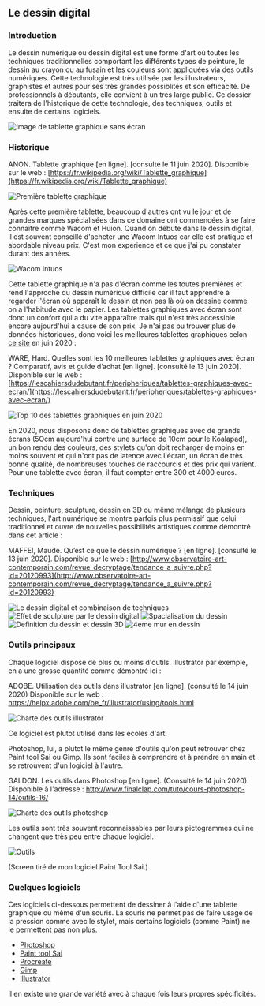 ## Le dessin digital

### Introduction

Le dessin numérique ou  dessin digital  est une forme d'art où toutes les techniques traditionnelles comportant les différents types de peinture, le dessin au crayon ou au fusain et les couleurs sont appliquées via des outils numériques. Cette technologie est très utilisée par les illustrateurs, graphistes et autres pour ses très grandes possiblités et son efficacité. De professionnels à débutants, elle convient à un très large public. 
Ce dossier traitera de l'historique de cette technologie, des techniques, outils et ensuite de certains logiciels.

![Image de tablette graphique sans écran](https://lescahiersdudebutant.fr/wp-content/uploads/2019/10/meilleure-tablette-graphique.jpg)

### Historique
ANON. Tablette graphique [en ligne]. [consulté le 11 juin 2020]. Disponible sur le web : [https://fr.wikipedia.org/wiki/Tablette_graphique](https://fr.wikipedia.org/wiki/Tablette_graphique)

![Première tablette graphique](https://i58.servimg.com/u/f58/18/73/43/70/travai10.png)

Après cette première tablette, beaucoup d'autres ont vu le jour et de grandes marques spécialisées dans ce domaine ont commencées à se faire connaître comme Wacom et Huion. Quand on débute dans le dessin digital, il est souvent conseillé d'acheter une Wacom Intuos car elle est pratique et abordable niveau prix. C'est mon experience et ce que j'ai pu constater durant des années. 

![Wacom intuos](https://http2.mlstatic.com/tableta-digitalizadora-wacom-intuos-draw-creative-pen-tablet-D_NQ_NP_815905-MEC31354633379_072019-O.jpg)

Cette tablette graphique n'a pas d'écran comme les toutes premières et rend l'approche du dessin numérique difficile car il faut apprendre à regarder l'écran où apparaît le dessin et non pas là où on dessine comme on a l'habitude avec le papier. Les tablettes graphiques avec écran sont donc un confort qui a du vite apparaître mais qui n'est très accessible encore aujourd'hui à cause de son prix. Je n'ai pas pu trouver plus de données historiques, donc voici les meilleures tablettes graphiques celon [ce site](https://lescahiersdudebutant.fr/peripheriques/tablettes-graphiques-avec-ecran/) en juin 2020 : 

WARE, Hard. Quelles sont les 10 meilleures tablettes graphiques avec écran ? Comparatif, avis et guide d’achat [en ligne]. [consulté le 13 juin 2020]. Disponible sur le web : [https://lescahiersdudebutant.fr/peripheriques/tablettes-graphiques-avec-ecran/](https://lescahiersdudebutant.fr/peripheriques/tablettes-graphiques-avec-ecran/)

![Top 10 des tablettes graphiques en juin 2020](https://i58.servimg.com/u/f58/18/73/43/70/travai11.png)

En 2020, nous disposons donc de tablettes graphiques avec de grands écrans (5Ocm aujourd'hui contre une surface de 10cm pour le Koalapad), un bon rendu des couleurs, des stylets qu'on doit recharger de moins en moins souvent et qui n'ont pas de latence avec l'écran, un écran de très bonne qualité, de nombreuses touches de raccourcis et des prix qui varient. Pour une tablette avec écran, il faut compter entre 300 et 4000 euros. 

### Techniques 

Dessin, peinture, sculpture, dessin en 3D ou même mélange de plusieurs techniques, l'art numérique se montre parfois plus permissif que celui traditionnel et ouvre de nouvelles possibilités artistiques comme démontré dans cet article :

MAFFEI, Maude. Qu’est ce que le dessin numérique ? [en ligne]. [consulté le 13 juin 2020]. Disponible sur le web : [http://www.observatoire-art-contemporain.com/revue_decryptage/tendance_a_suivre.php?id=20120993](http://www.observatoire-art-contemporain.com/revue_decryptage/tendance_a_suivre.php?id=20120993)

![Le dessin digital et combinaison de techniques](https://i58.servimg.com/u/f58/18/73/43/70/110.png)
![Effet de sculpture par le dessin digital](https://i58.servimg.com/u/f58/18/73/43/70/210.png)
![Spacialisation du dessin](https://i58.servimg.com/u/f58/18/73/43/70/310.png)
![Definition du dessin et dessin 3D](https://i58.servimg.com/u/f58/18/73/43/70/410.png)
![4eme mur en dessin](https://i58.servimg.com/u/f58/18/73/43/70/510.png)

### Outils principaux

Chaque logiciel dispose de plus ou moins d'outils. Illustrator par exemple, en a une grosse quantité comme démontré ici :

ADOBE. Utilisation des outils dans illustrator [en ligne]. (consulté le 14 juin 2020) Disponible sur le web : https://helpx.adobe.com/be_fr/illustrator/using/tools.html

![Charte des outils illustrator](https://helpx.adobe.com/content/dam/help/fr/illustrator/using/tools/jcr_content/main-pars/image_2118360399/Tool-bar-chart.png)

Ce logiciel est plutot utilisé dans les écoles d'art.

Photoshop, lui, a plutot le même genre d'outils qu'on peut retrouver chez Paint tool Sai ou Gimp. Ils sont faciles à comprendre et à prendre en main et se retrouvent d'un logiciel à l'autre. 

GALDON. Les outils dans Photoshop [en ligne]. (Consulté le 14 juin 2020). Disponible à l'adresse : http://www.finalclap.com/tuto/cours-photoshop-14/outils-16/

![Charte des outils photoshop](https://i58.servimg.com/u/f58/18/73/43/70/ps10.png)

Les outils sont très souvent reconnaissables par leurs pictogrammes qui ne changent que très peu entre chaque logiciel. 

![Outils](https://i58.servimg.com/u/f58/18/73/43/70/outils10.png)

(Screen tiré de mon logiciel Paint Tool Sai.)


### Quelques logiciels 
Ces logiciels ci-dessous permettent de dessiner à l'aide d'une tablette graphique ou même d'un souris. La souris ne permet pas de faire usage de la pression comme avec le stylet, mais certains logiciels (comme Paint) ne le permettent pas non plus.

- [Photoshop](https://www.adobe.com/be_fr/products/photoshop.html)
- [Paint tool Sai](https://painttool-sai.fr.softonic.com/)
- [Procreate](https://apps.apple.com/fr/app/procreate/id425073498)
- [Gimp](https://www.gimp.org/)
- [Illustrator](https://www.adobe.com/be_fr/products/illustrator.html) 

Il en existe une grande variété avec à chaque fois leurs propres spécificités. 

